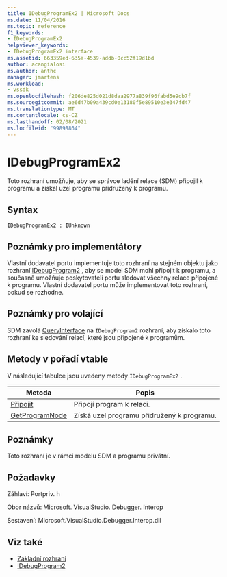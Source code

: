 ```yaml
---
title: IDebugProgramEx2 | Microsoft Docs
ms.date: 11/04/2016
ms.topic: reference
f1_keywords:
- IDebugProgramEx2
helpviewer_keywords:
- IDebugProgramEx2 interface
ms.assetid: 663359ed-635a-4539-addb-0cc52f19d1bd
author: acangialosi
ms.author: anthc
manager: jmartens
ms.workload:
- vssdk
ms.openlocfilehash: f206de825d021d8daa2977a839f96fabd5e9db7f
ms.sourcegitcommit: ae6d47b09a439cd0e13180f5e89510e3e347fd47
ms.translationtype: MT
ms.contentlocale: cs-CZ
ms.lasthandoff: 02/08/2021
ms.locfileid: "99898864"
---
```

# <a name="idebugprogramex2"></a>IDebugProgramEx2
Toto rozhraní umožňuje, aby se správce ladění relace (SDM) připojil k programu a získal uzel programu přidružený k programu.

## <a name="syntax"></a>Syntax

```
IDebugProgramEx2 : IUnknown
```

## <a name="notes-for-implementers"></a>Poznámky pro implementátory
 Vlastní dodavatel portu implementuje toto rozhraní na stejném objektu jako rozhraní [IDebugProgram2](../../../extensibility/debugger/reference/idebugprogram2.md) , aby se model SDM mohl připojit k programu, a současně umožňuje poskytovateli portu sledovat všechny relace připojené k programu. Vlastní dodavatel portu může implementovat toto rozhraní, pokud se rozhodne.

## <a name="notes-for-callers"></a>Poznámky pro volající
 SDM zavolá [QueryInterface](/cpp/atl/queryinterface) na `IDebugProgram2` rozhraní, aby získalo toto rozhraní ke sledování relací, které jsou připojené k programům.

## <a name="methods-in-vtable-order"></a>Metody v pořadí vtable
 V následující tabulce jsou uvedeny metody `IDebugProgramEx2` .

|Metoda|Popis|
|------------|-----------------|
|[Připojit](../../../extensibility/debugger/reference/idebugprogramex2-attach.md)|Připojí program k relaci.|
|[GetProgramNode](../../../extensibility/debugger/reference/idebugprogramex2-getprogramnode.md)|Získá uzel programu přidružený k programu.|

## <a name="remarks"></a>Poznámky
 Toto rozhraní je v rámci modelu SDM a programu privátní.

## <a name="requirements"></a>Požadavky
 Záhlaví: Portpriv. h

 Obor názvů: Microsoft. VisualStudio. Debugger. Interop

 Sestavení: Microsoft.VisualStudio.Debugger.Interop.dll

## <a name="see-also"></a>Viz také
- [Základní rozhraní](../../../extensibility/debugger/reference/core-interfaces.md)
- [IDebugProgram2](../../../extensibility/debugger/reference/idebugprogram2.md)
